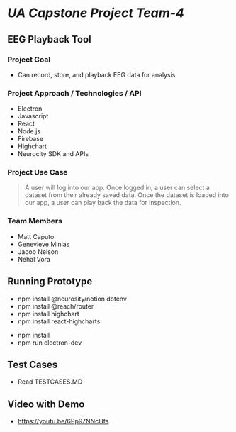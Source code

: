# *UA Capstone Project Team-4*

## **EEG Playback Tool**

### **Project Goal**
- Can record, store, and playback EEG data for analysis
<!-- - Can share EEG data with other users / publicly -->
<!-- - Includes an analysis/metrics tool (TBD) -->

### **Project Approach / Technologies / API**
 - Electron
 - Javascript 
 - React
 - Node.js
 - Firebase
 - Highchart
 - Neurocity SDK and APIs
 <!-- - EEG Javascript Library (TBD) -->

### **Project Use Case**
> A user will log into our app. Once logged in, a user can select a dataset from their already saved data. Once the dataset is loaded into our app, a user can play back the data for inspection. <!-- A user can also choose to look at a list of all of their saved data sets and share certain ones with other users or make them publicly available. A user can also use an analysis tool to assist them in evaluating metrics. -->

### **Team Members** 
 - Matt Caputo 
 - Genevieve Minias 
 - Jacob Nelson 
 - Nehal Vora 

## Running Prototype
- npm install @neurosity/notion dotenv
- npm install @reach/router
- npm install highchart
- npm install react-highcharts
<!-- - npm install react-native-wheel-scroll-picker --save
- npm i electron-is-dev
- npm i -D concurrently electron electron-builder wait-on cross-env -->
- npm install 
- npm run electron-dev

## Test Cases 
- Read TESTCASES.MD

## Video with Demo
-  https://youtu.be/6Pp97NNcHfs
